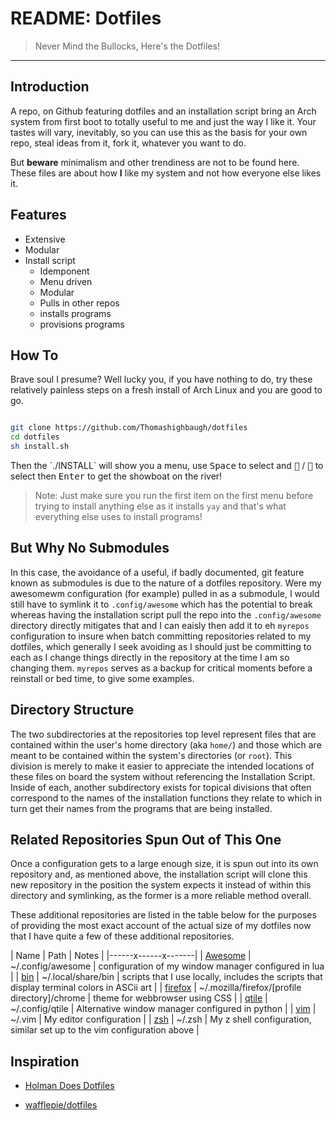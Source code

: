# README: Dotfiles

> Never Mind the Bullocks, Here's the Dotfiles!

---

## Introduction

A repo, on Github featuring dotfiles and an installation script bring an Arch system from first boot to totally useful to me and just the way I like it. Your tastes will vary, inevitably, so you can use this as the basis for your own repo, steal ideas from it, fork it, whatever you want to do.

But **beware** minimalism and other trendiness are not to be found here. These files are about how **I** like my system and not how everyone else likes it.

## Features

- Extensive
- Modular
- Install script
  - Idemponent
  - Menu driven
  - Modular
  - Pulls in other repos
  - installs programs
  - provisions programs

## How To

Brave soul I presume? Well lucky you, if you have nothing to do, try these relatively painless steps on a fresh install of Arch Linux and you are good to go.

```bash

git clone https://github.com/Thomashighbaugh/dotfiles
cd dotfiles
sh install.sh
```

<p>Then the `./INSTALL` will show you a menu, use <kbd>Space</kbd> to select and <kbd></kbd> / <kbd></kbd> to select then <kbd>Enter</kbd> to get the showboat on the river!</p>

> Note: Just make sure you run the first item on the first menu before trying to install anything else as it installs `yay` and that's what everything else uses to install programs!

## But Why No Submodules

In this case, the avoidance of a useful, if badly documented, git feature known as submodules is due to the nature of a dotfiles repository. Were my awesomewm configuration (for example) pulled in as a submodule, I would still have to symlink it to `.config/awesome` which has the potential to break whereas having the installation script pull the repo into the `.config/awesome` directory directly mitigates that and I can eaisly then add it to eh `myrepos` configuration to insure when batch committing repositories related to my dotfiles, which generally I seek avoiding as I should just be committing to each as I change things directly in the repository at the time I am so changing them. `myrepos` serves as a backup for critical moments before a reinstall or bed time, to give some examples.

## Directory Structure

The two subdirectories at the repositories top level represent files that are contained within the user's home directory (aka `home/`) and those which are meant to be contained within the system's directories (or `root`). This division is merely to make it easier to appreciate the intended locations of these files on board the system without referencing the Installation Script. Inside of each, another subdirectory exists for topical divisions that often correspond to the names of the installation functions they relate to which in turn get their names from the programs that are being installed.

## Related Repositories Spun Out of This One

Once a configuration gets to a large enough size, it is spun out into its own repository and, as mentioned above, the installation script will clone this new repository in the position the system expects it instead of within this directory and symlinking, as the former is a more reliable method overall.

These additional repositories are listed in the table below for the purposes of providing the most exact account of the actual size of my dotfiles now that I have quite a few of these additional repositories.

| Name | Path | Notes |
|------x------x-------|
| [Awesome](https://github.com/Thomashighbaugh/awesomewm) | ~/.config/awesome | configuration of my window manager configured in lua |
| [bin](https://github.com/Thomashighbaugh/bin) | ~/.local/share/bin | scripts that I use locally, includes the scripts that display terminal colors in ASCii art |
| [firefox](https://github.com/Thomashighbaugh/firefox) | ~/.mozilla/firefox/[profile directory]/chrome | theme for webbrowser using CSS |
| [qtile](https://github.com/Thomashighbaugh/qtile) | ~/.config/qtile | Alternative window manager configured in python |
| [vim](https://github.com/Thomashighbaugh/vim) | ~/.vim | My editor configuration |
| [zsh](https://github.com/Thomashighbaugh/zsh) | ~/.zsh | My z shell configuration, similar set up to the vim configuration above |

## Inspiration

- [Holman Does Dotfiles](https://github.com/holman/dotfiles)

- [wafflepie/dotfiles](https://github.com/wafflepie/dotfiles)

